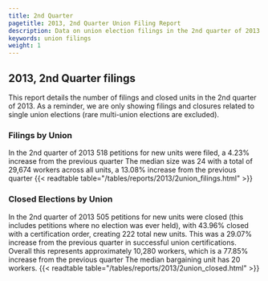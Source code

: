 ```yaml
---
title: 2nd Quarter
pagetitle: 2013, 2nd Quarter Union Filing Report
description: Data on union election filings in the 2nd quarter of 2013
keywords: union filings
weight: 1
---
```


## 2013, 2nd Quarter filings

This report details the number of filings and closed units in the 2nd quarter of 2013. As a reminder, we are only showing filings and closures related to single union elections (rare multi-union elections are excluded).

### Filings by Union
In the 2nd quarter of 2013 518 petitions for new units were filed, a 4.23% increase from the previous quarter The median size was 24 with a total of 29,674 workers across all units, a 13.08% increase from the previous quarter
{{< readtable table="/tables/reports/2013/2union_filings.html" >}}

### Closed Elections by Union
In the 2nd quarter of 2013 505 petitions for new units were closed (this includes petitions where no election was ever held), with 43.96% closed with a certification order, creating 222 total new units. This was a 29.07% increase from the previous quarter in successful union certifications. Overall this represents approximately 10,280 workers, which is a 77.85% increase from the previous quarter The median bargaining unit has 20 workers.
{{< readtable table="/tables/reports/2013/2union_closed.html" >}}
